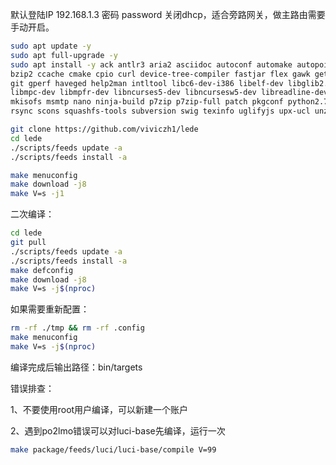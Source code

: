 默认登陆IP 192.168.1.3 密码 password 关闭dhcp，适合旁路网关，做主路由需要手动开启。
```bash
sudo apt update -y
sudo apt full-upgrade -y
sudo apt install -y ack antlr3 aria2 asciidoc autoconf automake autopoint binutils bison build-essential \
bzip2 ccache cmake cpio curl device-tree-compiler fastjar flex gawk gettext gcc-multilib g++-multilib \
git gperf haveged help2man intltool libc6-dev-i386 libelf-dev libglib2.0-dev libgmp3-dev libltdl-dev \
libmpc-dev libmpfr-dev libncurses5-dev libncursesw5-dev libreadline-dev libssl-dev libtool lrzsz \
mkisofs msmtp nano ninja-build p7zip p7zip-full patch pkgconf python2.7 python3 python3-pip libpython3-dev qemu-utils \
rsync scons squashfs-tools subversion swig texinfo uglifyjs upx-ucl unzip vim wget xmlto xxd zlib1g-dev
```
```bash
git clone https://github.com/viviczh1/lede
cd lede
./scripts/feeds update -a
./scripts/feeds install -a
```
```bash
make menuconfig
make download -j8
make V=s -j1
 ```
二次编译：
```bash
cd lede
git pull
./scripts/feeds update -a
./scripts/feeds install -a
make defconfig
make download -j8
make V=s -j$(nproc)
```
如果需要重新配置：
```bash
rm -rf ./tmp && rm -rf .config
make menuconfig
make V=s -j$(nproc)
```
编译完成后输出路径：bin/targets

错误排查：

1、不要使用root用户编译，可以新建一个账户

2、遇到po2lmo错误可以对luci-base先编译，运行一次
```bash
make package/feeds/luci/luci-base/compile V=99
```
